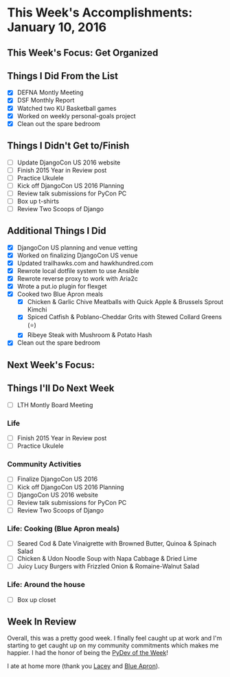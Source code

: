 # This Week's Accomplishments: January 10, 2016

## This Week's Focus: Get Organized

## Things I Did From the List

- [x] DEFNA Montly Meeting
- [x] DSF Monthly Report
- [x] Watched two KU Basketball games
- [x] Worked on weekly personal-goals project
- [x] Clean out the spare bedroom

## Things I Didn't Get to/Finish

- [ ] Update DjangoCon US 2016 website
- [ ] Finish 2015 Year in Review post
- [ ] Practice Ukulele
- [ ] Kick off DjangoCon US 2016 Planning
- [ ] Review talk submissions for PyCon PC
- [ ] Box up t-shirts
- [ ] Review Two Scoops of Django

## Additional Things I Did

- [x] DjangoCon US planning and venue vetting
- [x] Worked on finalizing DjangoCon US venue
- [x] Updated trailhawks.com and hawkhundred.com
- [x] Rewrote local dotfile system to use Ansible
- [x] Rewrote reverse proxy to work with Aria2c
- [x] Wrote a put.io plugin for flexget
- [x] Cooked two Blue Apron meals
    - [x] Chicken & Garlic Chive Meatballs with Quick Apple & Brussels Sprout Kimchi
    - [x] Spiced Catfish & Poblano-Cheddar Grits with Stewed Collard Greens (:star:)
    - [x] Ribeye Steak with Mushroom & Potato Hash
- [x] Clean out the spare bedroom

## Next Week's Focus: 

## Things I'll Do Next Week

- [ ] LTH Montly Board Meeting

### Life

- [ ] Finish 2015 Year in Review post
- [ ] Practice Ukulele

### Community Activities

- [ ] Finalize DjangoCon US 2016
- [ ] Kick off DjangoCon US 2016 Planning
- [ ] DjangoCon US 2016 website
- [ ] Review talk submissions for PyCon PC
- [ ] Review Two Scoops of Django

### Life: Cooking (Blue Apron meals)

- [ ] Seared Cod & Date Vinaigrette with Browned Butter, Quinoa & Spinach Salad 
- [ ] Chicken & Udon Noodle Soup with Napa Cabbage & Dried Lime
- [ ] Juicy Lucy Burgers with Frizzled Onion & Romaine-Walnut Salad

### Life: Around the house

- [ ] Box up closet

## Week In Review

Overall, this was a pretty good week. I finally feel caught up at work and I'm starting to get caught up on my community commitments which makes me happier. I had the honor of being the [PyDev of the Week](http://www.blog.pythonlibrary.org/2016/01/04/pydev-of-the-week-jeff-triplett/)!

I ate at home more (thank you [Lacey](https://twitter.com/laceynwilliams) and [Blue Apron](https://www.blueapron.com/)). 
